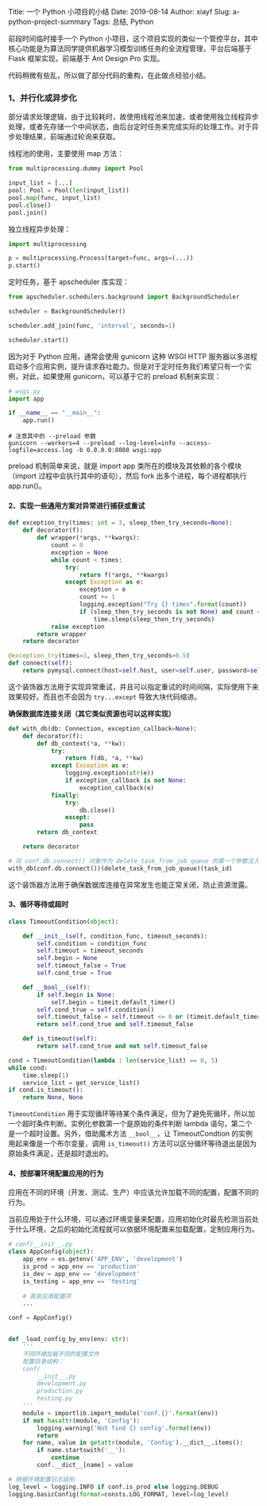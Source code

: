 Title: 一个 Python 小项目的小结
Date: 2019-08-14
Author: xiayf
Slug: a-python-project-summary
Tags: 总结, Python

前段时间临时接手一个 Python 小项目，这个项目实现的类似一个管控平台，其中核心功能是为算法同学提供机器学习模型训练任务的全流程管理，平台后端基于 Flask 框架实现，前端基于 Ant Design Pro 实现。

代码稍微有些乱，所以做了部分代码的重构，在此做点经验小结。

### 1、并行化或异步化

部分请求处理逻辑，由于比较耗时，故使用线程池来加速，或者使用独立线程异步处理，或者先存储一个中间状态，由后台定时任务来完成实际的处理工作。对于异步处理结果，前端通过轮询来获取。

线程池的使用，主要使用 map 方法：

```python
from multiprocessing.dummy import Pool

input_list = [...]
pool: Pool = Pool(len(input_list))
pool.map(func, input_list)
pool.close()
pool.join()
```

独立线程异步处理：

```python
import multiprocessing

p = multiprocessing.Process(target=func, args=(...))
p.start()
```

定时任务，基于 apscheduler 库实现：

```python
from apscheduler.schedulers.background import BackgroundScheduler

scheduler = BackgroundScheduler()

scheduler.add_join(func, 'interval', seconds=1)

scheduler.start()
```

因为对于 Python 应用，通常会使用 gunicorn 这种 WSGI HTTP 服务器以多进程启动多个应用实例，提升请求吞吐能力。但是对于定时任务我们希望只有一个实例，对此，如果使用 gunicorn，可以基于它的 preload 机制来实现：

```python
# wsgi.py
import app

if __name__ == "__main__":
    app.run()
```

```
# 注意其中的 --preload 参数
gunicorn --workers=4 --preload --log-level=info --access-logfile=access.log -b 0.0.0.0:8080 wsgi:app
```

preload 机制简单来说，就是 import app 类所在的模块及其依赖的各个模块（import 过程中会执行其中的语句），然后 fork 出多个进程，每个进程都执行 app.run()。

#### 2、实现一些通用方案对异常进行捕获或重试

```python
def exception_try(times: int = 3, sleep_then_try_seconds=None):
    def decorator(f):
        def wrapper(*args, **kwargs):
            count = 0
            exception = None
            while count < times:
                try:
                    return f(*args, **kwargs)
                except Exception as e:
                    exception = e
                    count += 1
                    logging.exception("Try {} times".format(count))
                    if (sleep_then_try_seconds is not None) and count < times:
                        time.sleep(sleep_then_try_seconds)
            raise exception
        return wrapper
    return decorator
```

```python
@exception_try(times=3, sleep_then_try_seconds=0.5)
def connect(self):
    return pymysql.connect(host=self.host, user=self.user, password=self.password, db=self.db, charset=self.charset)
```

这个装饰器方法用于实现异常重试，并且可以指定重试的时间间隔，实际使用下来效果较好。而且也不会因为 `try...except` 导致大块代码缩进。

**确保数据库连接关闭（其它类似资源也可以这样实现）**

```python
def with_db(db: Connection, exception_callback=None):
    def decorator(f):
        def db_context(*a, **kw):
            try:
                return f(db, *a, **kw)
            except Exception as e:
                logging.exception(str(e))
                if exception_callback is not None:
                    exception_callback(e)
            finally:
                try:
                    db.close()
                except:
                    pass
        return db_context

    return decorator
```

```python
# 将 conf.db.connect() 对象作为 delete_task_from_job_queue 的第一个参数注入，task_id 这个参数以不定参数的方式传入 delete_task_from_job_queue
with_db(conf.db.connect())(delete_task_from_job_queue)(task_id)
```

这个装饰器方法用于确保数据库连接在异常发生也能正常关闭，防止资源泄露。

#### 3、循环等待或超时

```python
class TimeoutCondition(object):

    def __init__(self, condition_func, timeout_seconds):
        self.condition = condition_func
        self.timeout = timeout_seconds
        self.begin = None
        self.timeout_false = True
        self.cond_true = True

    def __bool__(self):
        if self.begin is None:
            self.begin = timeit.default_timer()
        self.cond_true = self.condition()
        self.timeout_false = self.timeout <= 0 or (timeit.default_timer() - self.begin) < self.timeout
        return self.cond_true and self.timeout_false

    def is_timeout(self):
        return self.cond_true and not self.timeout_false
```

```python
cond = TimeoutCondition(lambda : len(service_list) == 0, 5)
while cond:
    time.sleep(1)
    service_list = get_service_list()
if cond.is_timeout():
    return None, None
```

`TimeoutCondition` 用于实现循环等待某个条件满足，但为了避免死循环，所以加一个超时条件判断。实例化参数第一个是原始的条件判断 lambda 语句，第二个是一个超时设置。另外，借助魔术方法 `__bool__`，让 TimeoutCondtion 的实例用起来像是一个布尔变量，调用 `is_timeout()` 方法可以区分循环等待退出是因为原始条件满足，还是超时退出的。

#### 4、按部署环境配置应用的行为

应用在不同的环境（开发、测试、生产）中应该允许加载不同的配置，配置不同的行为。

当前应用处于什么环境，可以通过环境变量来配置，应用初始化时最先检测当前处于什么环境，之后的初始化流程就可以依据环境配置来加载配置，定制应用行为。

```python
# conf/__init__.py
class AppConfig(object):
    app_env = os.getenv('APP_ENV', 'development')
    is_prod = app_env == 'production'
    is_dev = app_env == 'development'
    is_testing = app_env == 'testing'
    
    # 其余应用配置项
    ...

conf = AppConfig()


def _load_config_by_env(env: str):
    '''
    不同环境加载不同的配置文件
    配置目录结构：
    conf/
        __init__.py
        development.py
        production.py
        testing.py
    '''
    module = importlib.import_module('conf.{}'.format(env))
    if not hasattr(module, 'Config'):
        logging.warning('Not find {} config'.format(env))
        return
    for name, value in getattr(module, 'Config').__dict__.items():
        if name.startswith('__'):
            continue
        conf.__dict__[name] = value
```

```python
# 根据环境配置日志级别
log_level = logging.INFO if conf.is_prod else logging.DEBUG
logging.basicConfig(format=consts.LOG_FORMAT, level=log_level)
```

